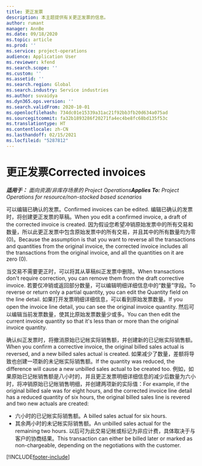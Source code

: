 ```yaml
---
title: 更正发票
description: 本主题提供有关更正发票的信息。
author: rumant
manager: AnnBe
ms.date: 09/18/2020
ms.topic: article
ms.prod: ''
ms.service: project-operations
audience: Application User
ms.reviewer: kfend
ms.search.scope: ''
ms.custom: ''
ms.assetid: ''
ms.search.region: Global
ms.search.industry: Service industries
ms.author: suvaidya
ms.dyn365.ops.version: ''
ms.search.validFrom: 2020-10-01
ms.openlocfilehash: 734dc01e15339a31ac21f92bb3fb20d634a075ad
ms.sourcegitcommit: fa32b1893286f20271fa4ec4be8fc68bd135f53c
ms.translationtype: HT
ms.contentlocale: zh-CN
ms.lasthandoff: 02/15/2021
ms.locfileid: "5287812"
---
```

# <a name="corrected-invoices"></a><span data-ttu-id="35b7a-103">更正发票</span><span class="sxs-lookup"><span data-stu-id="35b7a-103">Corrected invoices</span></span>

<span data-ttu-id="35b7a-104">_**适用于：** 面向资源/非库存场景的 Project Operations_</span><span class="sxs-lookup"><span data-stu-id="35b7a-104">_**Applies To:** Project Operations for resource/non-stocked based scenarios_</span></span>

<span data-ttu-id="35b7a-105">可以编辑已确认的发票。</span><span class="sxs-lookup"><span data-stu-id="35b7a-105">Confirmed invoices can be edited.</span></span> <span data-ttu-id="35b7a-106">编辑已确认的发票时，将创建更正发票的草稿。</span><span class="sxs-lookup"><span data-stu-id="35b7a-106">When you edit a confirmed invoice, a draft of the corrected invoice is created.</span></span> <span data-ttu-id="35b7a-107">因为假设您希望冲销原始发票中的所有交易和数量，所以此更正发票中包含原始发票中的所有交易，并且其中的所有数量均为零 (0)。</span><span class="sxs-lookup"><span data-stu-id="35b7a-107">Because the assumption is that you want to reverse all the transactions and quantities from the original invoice, the corrected invoice includes all the transactions from the original invoice, and all the quantities on it are zero (0).</span></span>

<span data-ttu-id="35b7a-108">当交易不需要更正时，可以将其从草稿纠正发票中删除。</span><span class="sxs-lookup"><span data-stu-id="35b7a-108">When transactions don't require correction, you can remove them from the draft corrective invoice.</span></span> <span data-ttu-id="35b7a-109">若要仅冲销或返回部分数量，可以编辑明细详细信息中的“数量”字段。</span><span class="sxs-lookup"><span data-stu-id="35b7a-109">To reverse or return only a partial quantity, you can edit the Quantity field on the line detail.</span></span> <span data-ttu-id="35b7a-110">如果打开发票明细详细信息，可以看到原始发票数量。</span><span class="sxs-lookup"><span data-stu-id="35b7a-110">If you open the invoice line detail, you can see the original invoice quantity.</span></span> <span data-ttu-id="35b7a-111">然后可以编辑当前发票数量，使其比原始发票数量少或多。</span><span class="sxs-lookup"><span data-stu-id="35b7a-111">You can then edit the current invoice quantity so that it's less than or more than the original invoice quantity.</span></span>

<span data-ttu-id="35b7a-112">确认纠正发票时，将撤消原始已记帐实际销售额，并创建新的已记帐实际销售额。</span><span class="sxs-lookup"><span data-stu-id="35b7a-112">When you confirm a corrective invoice, the original billed sales actual is reversed, and a new billed sales actual is created.</span></span> <span data-ttu-id="35b7a-113">如果减少了数量，差额将导致也创建一项新的未记帐实际销售额。</span><span class="sxs-lookup"><span data-stu-id="35b7a-113">If the quantity was reduced, the difference will cause a new unbilled sales actual to be created too.</span></span> <span data-ttu-id="35b7a-114">例如，如果原始已记帐销售额是八小时的，并且更正发票明细详细信息的减少后数量为六小时，将冲销原始已记帐销售明细，并创建两项新的实际值：</span><span class="sxs-lookup"><span data-stu-id="35b7a-114">For example, if the original billed sale was for eight hours, and the corrected invoice line detail has a reduced quantity of six hours, the original billed sales line is revered and two new actuals are created:</span></span>

- <span data-ttu-id="35b7a-115">六小时的已记帐实际销售额。</span><span class="sxs-lookup"><span data-stu-id="35b7a-115">A billed sales actual for six hours.</span></span>
- <span data-ttu-id="35b7a-116">其余两小时的未记帐实际销售额。</span><span class="sxs-lookup"><span data-stu-id="35b7a-116">An unbilled sales actual for the remaining two hours.</span></span> <span data-ttu-id="35b7a-117">以后可为此交易记帐或标记为非应计费，具体取决于与客户的协商结果。</span><span class="sxs-lookup"><span data-stu-id="35b7a-117">This transaction can either be billed later or marked as non-chargeable, depending on the negotiations with the customer.</span></span>


[!INCLUDE[footer-include](../includes/footer-banner.md)]